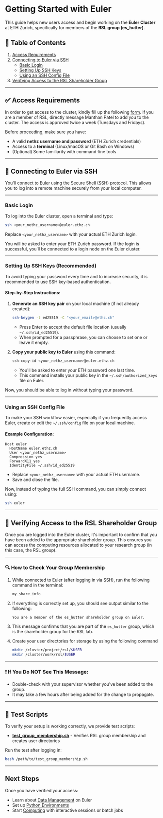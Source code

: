 # Getting Started with Euler

This guide helps new users access and begin working on the **Euler Cluster** at ETH Zurich, specifically for members of the **RSL group (es_hutter)**.

## 📌 Table of Contents

1. [Access Requirements](#access-requirements)
2. [Connecting to Euler via SSH](#connecting-to-euler-via-ssh)
   - [Basic Login](#basic-login)
   - [Setting Up SSH Keys](#setting-up-ssh-keys-recommended)
   - [Using an SSH Config File](#using-an-ssh-config-file)
3. [Verifying Access to the RSL Shareholder Group](#verifying-access-to-the-rsl-shareholder-group)

---

## ✅ Access Requirements

In order to get access to the cluster, kindly fill up the following [form](https://forms.gle/UsiGkXUmo9YyNHsH8). If you are a member of RSL, directly message Manthan Patel to add you to the cluster. The access is approved twice a week (Tuesdays and Fridays).

Before proceeding, make sure you have:

- A valid **nethz username and password** (ETH Zurich credentials)
- Access to a **terminal** (Linux/macOS or Git Bash on Windows)
- (Optional) Some familiarity with command-line tools

---

## 🔐 Connecting to Euler via SSH

You'll connect to Euler using the Secure Shell (SSH) protocol. This allows you to log into a remote machine securely from your local computer.

---

### Basic Login

To log into the Euler cluster, open a terminal and type:

```bash
ssh <your_nethz_username>@euler.ethz.ch
```

Replace `<your_nethz_username>` with your actual ETH Zurich login.

You will be asked to enter your ETH Zurich password. If the login is successful, you'll be connected to a login node on the Euler cluster.

---

### Setting Up SSH Keys (Recommended)

To avoid typing your password every time and to increase security, it is recommended to use SSH key-based authentication.

#### Step-by-Step Instructions:

1. **Generate an SSH key pair** on your local machine (if not already created):

   ```bash
   ssh-keygen -t ed25519 -C "<your_email>@ethz.ch"
   ```

   - Press Enter to accept the default file location (usually `~/.ssh/id_ed25519`).
   - When prompted for a passphrase, you can choose to set one or leave it empty.

2. **Copy your public key to Euler** using this command:

   ```bash
   ssh-copy-id <your_nethz_username>@euler.ethz.ch
   ```

   - You'll be asked to enter your ETH password one last time.
   - This command installs your public key in the `~/.ssh/authorized_keys` file on Euler.

Now, you should be able to log in without typing your password.

---

### Using an SSH Config File

To make your SSH workflow easier, especially if you frequently access Euler, create or edit the `~/.ssh/config` file on your local machine.

#### Example Configuration:

```sshconfig
Host euler
  HostName euler.ethz.ch
  User <your_nethz_username>
  Compression yes
  ForwardX11 yes
  IdentityFile ~/.ssh/id_ed25519
```

- Replace `<your_nethz_username>` with your actual ETH username.
- Save and close the file.

Now, instead of typing the full SSH command, you can simply connect using:

```bash
ssh euler
```

---

## 🧾 Verifying Access to the RSL Shareholder Group

Once you are logged into the Euler cluster, it's important to confirm that you have been added to the appropriate shareholder group. This ensures you can access the computing resources allocated to your research group (in this case, the RSL group).

---

### 🔍 How to Check Your Group Membership

1. While connected to Euler (after logging in via SSH), run the following command in the terminal:

   ```bash
   my_share_info
   ```

2. If everything is correctly set up, you should see output similar to the following:

   ```
   You are a member of the es_hutter shareholder group on Euler.
   ```

3. This message confirms that you are part of the `es_hutter` group, which is the shareholder group for the RSL lab.

4. Create your user directories for storage by using the following command
   ```bash 
   mkdir /cluster/project/rsl/$USER
   mkdir /cluster/work/rsl/$USER
   ```

---

### ❗ If You Do NOT See This Message:

- Double-check with your supervisor whether you've been added to the group.
- It may take a few hours after being added for the change to propagate.

---

## 🧪 Test Scripts

To verify your setup is working correctly, we provide test scripts:

- **[test_group_membership.sh](scripts/test_group_membership.sh)** - Verifies RSL group membership and creates user directories

Run the test after logging in:
```bash
bash /path/to/test_group_membership.sh
```

---

## Next Steps

Once you have verified your access:
- Learn about [Data Management](data-management.md) on Euler
- Set up [Python Environments](python-environments.md)
- Start [Computing](computing-guide.md) with interactive sessions or batch jobs